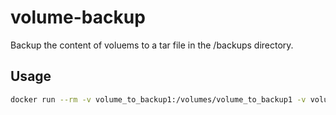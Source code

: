 # volume-backup

Backup the content of voluems to a tar file in the /backups directory.

## Usage

```bash
docker run --rm -v volume_to_backup1:/volumes/volume_to_backup1 -v volume_to_backup2:/volumes/volume_to_backup2 -v /backup-location:/backups ghcr.io/dattito/volume-backup
```
